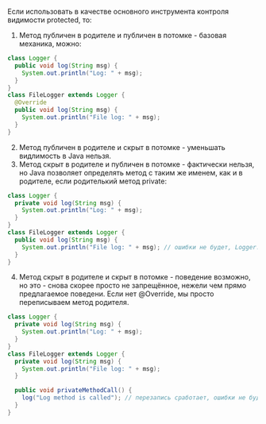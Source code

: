 Если использовать в качестве основного инструмента контроля видимости protected, то:

1. Метод публичен в родителе и публичен в потомке - базовая механика, можно:
```java
class Logger {
  public void log(String msg) {
    System.out.println("Log: " + msg);
  }
}
class FileLogger extends Logger {
  @Override
  public void log(String msg) {
    System.out.println("File log: " + msg);
  }
}
```
2. Метод публичен в родителе и скрыт в потомке - уменьшать видлимость в Java нельзя.
3. Метод скрыт в родителе и публичен в потомке - фактически нельзя, но Java позволяет определять метод с таким же именем, как и в родителе, если родителький метод private:
```java
class Logger {
  private void log(String msg) {
    System.out.println("Log: " + msg);
  }
}
class FileLogger extends Logger {
  public void log(String msg) {
    System.out.println("File log: " + msg); // ошибки не будет, Logger.log() как бы вообще недоступен извне
  }
}
```
4. Метод скрыт в родителе и скрыт в потомке - поведение возможно, но это - снова скорее просто не запрещённое, нежели чем прямо предлагаемое поведени. Если нет @Override, мы просто переписываем метод родителя.
```java
class Logger {
  private void log(String msg) {
    System.out.println("Log: " + msg);
  }
}
class FileLogger extends Logger {
  private void log(String msg) {
    System.out.println("File log: " + msg); 
  }

  public void privateMethodCall() {
    log("Log method is called"); // перезапись сработает, ошибки не будет
  }
}
```
